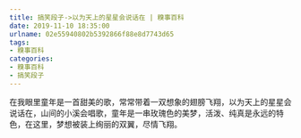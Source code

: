 ```yaml
---
title: 搞笑段子->以为天上的星星会说话在 | 糗事百科
date: 2019-11-10 18:35:00
urlname: 02e55940802b5392866f88e8d7743d65
tags: 
- 糗事百科
categories:
- 糗事百科
- 搞笑段子
---
```

在我眼里童年是一首甜美的歌，常常带着一双想象的翅膀飞翔，以为天上的星星会说话在，山间的小溪会唱歌，童年是一串玫瑰色的美梦，活泼、纯真是永远的特色，在这里，梦想被装上绚丽的双翼，尽情飞翔。


